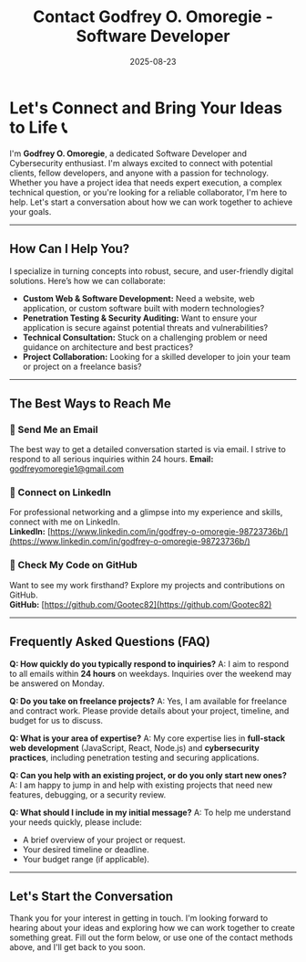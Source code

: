 ﻿---
title: "Contact Godfrey O. Omoregie - Software Developer"
description: "Get in touch with Godfrey O. Omoregie for web development, penetration testing, and software consulting. Let's discuss your project, collaboration, or technical challenges."
date: 2025-08-23
draft: false
imageBig: "/images/contact_us_image.webp"
imageAlt: "Contact Godfrey O. Omoregie for software development and cybersecurity services"
avatar: "/images/author.webp"
type: "contact"
layout: "single"
---

# Let's Connect and Bring Your Ideas to Life 📞

I'm **Godfrey O. Omoregie**, a dedicated Software Developer and Cybersecurity enthusiast. I'm always excited to connect with potential clients, fellow developers, and anyone with a passion for technology. Whether you have a project idea that needs expert execution, a complex technical question, or you're looking for a reliable collaborator, I'm here to help. Let's start a conversation about how we can work together to achieve your goals.

---

## How Can I Help You?

I specialize in turning concepts into robust, secure, and user-friendly digital solutions. Here’s how we can collaborate:

*   **Custom Web & Software Development:** Need a website, web application, or custom software built with modern technologies?
*   **Penetration Testing & Security Auditing:** Want to ensure your application is secure against potential threats and vulnerabilities?
*   **Technical Consultation:** Stuck on a challenging problem or need guidance on architecture and best practices?
*   **Project Collaboration:** Looking for a skilled developer to join your team or project on a freelance basis?

---

## The Best Ways to Reach Me

### 📧 Send Me an Email
The best way to get a detailed conversation started is via email. I strive to respond to all serious inquiries within 24 hours.
**Email:** [godfreyomoregie1@gmail.com](mailto:godfreyomoregie1@gmail.com)

### 💼 Connect on LinkedIn
For professional networking and a glimpse into my experience and skills, connect with me on LinkedIn.  
**LinkedIn:** [https://www.linkedin.com/in/godfrey-o-omoregie-98723736b/](https://www.linkedin.com/in/godfrey-o-omoregie-98723736b/)

### 🐙 Check My Code on GitHub
Want to see my work firsthand? Explore my projects and contributions on GitHub.  
**GitHub:** [https://github.com/Gootec82](https://github.com/Gootec82)
 

---

## Frequently Asked Questions (FAQ)

**Q: How quickly do you typically respond to inquiries?**
A: I aim to respond to all emails within **24 hours** on weekdays. Inquiries over the weekend may be answered on Monday.

**Q: Do you take on freelance projects?**
A: Yes, I am available for freelance and contract work. Please provide details about your project, timeline, and budget for us to discuss.

**Q: What is your area of expertise?**
A: My core expertise lies in **full-stack web development** (JavaScript, React, Node.js) and **cybersecurity practices**, including penetration testing and securing applications.

**Q: Can you help with an existing project, or do you only start new ones?**
A: I am happy to jump in and help with existing projects that need new features, debugging, or a security review.

**Q: What should I include in my initial message?**
A: To help me understand your needs quickly, please include:
*   A brief overview of your project or request.
*   Your desired timeline or deadline.
*   Your budget range (if applicable).

---

## Let's Start the Conversation

Thank you for your interest in getting in touch. I'm looking forward to hearing about your ideas and exploring how we can work together to create something great. Fill out the form below, or use one of the contact methods above, and I'll get back to you soon.

